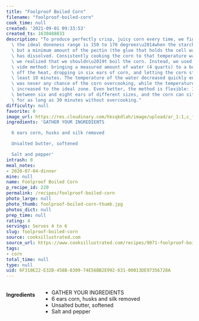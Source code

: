 ```yaml
---
title: "Foolproof Boiled Corn"
filename: "foolproof-boiled-corn"
cook_time: null
created: '2021-09-01 09:33:53'
created_ts: 1630488833
description: "To produce perfectly crisp, juicy corn every time, we figured out that\
  \ the ideal doneness range is 150 to 170 degrees\u2014when the starches have gelatinized\
  \ but a minimum amount of the pectin (the glue that holds the cell walls together)\
  \ has dissolved. Consistently cooking the corn to that temperature was easy once\
  \ we realized that we shouldn\u2019t boil the corn. Instead, we used a hack sous\
  \ vide method: bringing a measured amount of water (4 quarts) to a boil, shutting\
  \ off the heat, dropping in six ears of corn, and letting the corn stand for at\
  \ least 10 minutes. The temperature of the water decreased quickly enough that there\
  \ was never any chance of the corn overcooking, while the temperature of the corn\
  \ increased to the ideal zone. Even better, the method is flexible: It can accommodate\
  \ between six and eight ears of different sizes, and the corn can sit in the water\
  \ for as long as 30 minutes without overcooking."
difficulty: null
favorite: 0
image_url: https://res.cloudinary.com/hksqkdlah/image/upload/ar_1:1,c_fill,dpr_2.0,f_auto,fl_lossy.progressive.strip_profile,g_faces:auto,q_auto:low,w_344/31790_sfs-boiled-corn-19
ingredients: 'GATHER YOUR INGREDIENTS

  6 ears corn, husks and silk removed

  Unsalted butter, softened

  Salt and pepper'
intrash: 0
meal_notes:
- 2020-07-04-dinner
mine: null
name: Foolproof Boiled Corn
p_recipe_id: 220
permalink: /recipes/foolproof-boiled-corn
photo_large: null
photo_thumb: foolproof-boiled-corn-thumb.jpg
photos_dict: null
prep_time: null
rating: 4
servings: Serves 4 to 6
slug: foolproof-boiled-corn
source: cooksillustrated.com
source_url: https://www.cooksillustrated.com/recipes/9071-foolproof-boiled-corn?t=1593870284
tags:
- corn
total_time: null
type: null
uid: 6F310E22-E32B-458B-8309-74E56BB2E992-631-00013DE97356728A
---
```

<div class="large-8 medium-7 columns" id="writeup">	</div><!-- #writeup -->
</div><!-- #row-one -->
<div class="row" id="row-two">	<div class="medium-4 small-5 columns" id="ingredients"><h4>Ingredients</h4><div class="box box-ingredients content"><ul>
<li>GATHER YOUR INGREDIENTS</li>
<li>6 ears corn, husks and silk removed</li>
<li>Unsalted butter, softened</li>
<li>Salt and pepper</li>
</ul>
</div>	</div>	<div class="medium-6 small-7 columns" id="directions">	</div>
